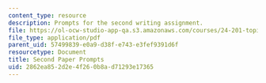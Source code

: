 ```yaml
---
content_type: resource
description: Prompts for the second writing assignment.
file: https://ol-ocw-studio-app-qa.s3.amazonaws.com/courses/24-201-topics-in-the-history-of-philosophy-justice-political-economy-spring-2016/2862ea852d2e4f260b8ad71293e17365_MIT24_201S16_Second_Paper.pdf
file_type: application/pdf
parent_uid: 57499839-e0a9-d38f-e743-e3fef9391d6f
resourcetype: Document
title: Second Paper Prompts
uid: 2862ea85-2d2e-4f26-0b8a-d71293e17365
---
```


